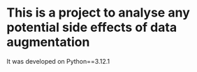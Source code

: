 # This is a project to analyse any potential side effects of data augmentation
It was developed on Python==3.12.1
